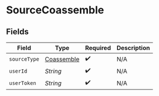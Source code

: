 # SourceCoassemble


## Fields

| Field                                           | Type                                            | Required                                        | Description                                     |
| ----------------------------------------------- | ----------------------------------------------- | ----------------------------------------------- | ----------------------------------------------- |
| `sourceType`                                    | [Coassemble](../../models/shared/Coassemble.md) | :heavy_check_mark:                              | N/A                                             |
| `userId`                                        | *String*                                        | :heavy_check_mark:                              | N/A                                             |
| `userToken`                                     | *String*                                        | :heavy_check_mark:                              | N/A                                             |